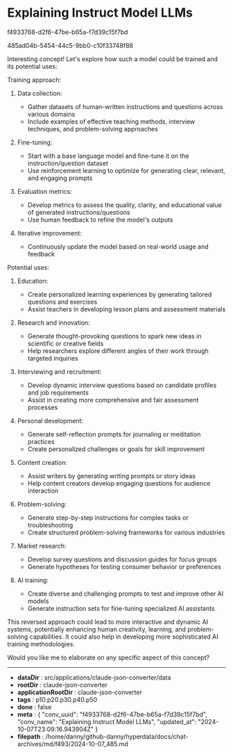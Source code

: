 # Explaining Instruct Model LLMs

f4933768-d2f6-47be-b65a-f7d39c15f7bd

485ad04b-5454-44c5-9bb0-c10f33748f88

 Interesting concept! Let's explore how such a model could be trained and its potential uses:

Training approach:

1. Data collection:
   - Gather datasets of human-written instructions and questions across various domains
   - Include examples of effective teaching methods, interview techniques, and problem-solving approaches

2. Fine-tuning:
   - Start with a base language model and fine-tune it on the instruction/question dataset
   - Use reinforcement learning to optimize for generating clear, relevant, and engaging prompts

3. Evaluation metrics:
   - Develop metrics to assess the quality, clarity, and educational value of generated instructions/questions
   - Use human feedback to refine the model's outputs

4. Iterative improvement:
   - Continuously update the model based on real-world usage and feedback

Potential uses:

1. Education:
   - Create personalized learning experiences by generating tailored questions and exercises
   - Assist teachers in developing lesson plans and assessment materials

2. Research and innovation:
   - Generate thought-provoking questions to spark new ideas in scientific or creative fields
   - Help researchers explore different angles of their work through targeted inquiries

3. Interviewing and recruitment:
   - Develop dynamic interview questions based on candidate profiles and job requirements
   - Assist in creating more comprehensive and fair assessment processes

4. Personal development:
   - Generate self-reflection prompts for journaling or meditation practices
   - Create personalized challenges or goals for skill improvement

5. Content creation:
   - Assist writers by generating writing prompts or story ideas
   - Help content creators develop engaging questions for audience interaction

6. Problem-solving:
   - Generate step-by-step instructions for complex tasks or troubleshooting
   - Create structured problem-solving frameworks for various industries

7. Market research:
   - Develop survey questions and discussion guides for focus groups
   - Generate hypotheses for testing consumer behavior or preferences

8. AI training:
   - Create diverse and challenging prompts to test and improve other AI models
   - Generate instruction sets for fine-tuning specialized AI assistants

This reversed approach could lead to more interactive and dynamic AI systems, potentially enhancing human creativity, learning, and problem-solving capabilities. It could also help in developing more sophisticated AI training methodologies.

Would you like me to elaborate on any specific aspect of this concept?

---

* **dataDir** : src/applications/claude-json-converter/data
* **rootDir** : claude-json-converter
* **applicationRootDir** : claude-json-converter
* **tags** : p10.p20.p30.p40.p50
* **done** : false
* **meta** : {
  "conv_uuid": "f4933768-d2f6-47be-b65a-f7d39c15f7bd",
  "conv_name": "Explaining Instruct Model LLMs",
  "updated_at": "2024-10-07T23:09:16.943904Z"
}
* **filepath** : /home/danny/github-danny/hyperdata/docs/chat-archives/md/f493/2024-10-07_485.md